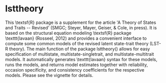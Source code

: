 lsttheory
=========

This \textsf{R} package is a supplement for the article 'A Theory of States and Traits -- Revised' (SMGC; Steyer, Mayer, Geiser, \& Cole, in press). It is based on the structural equation modeling \textsf{R} package \texttt{lavaan} (Rosseel, 2012) and provides a convenient interface to compute some common models of the revised latent state-trait theory (LST-R theory). The main function of the package lsttheory() allows for easy specification of multistate, multistate-singletrait, and multistate-multitrait models. It automatically generates \texttt{lavaan} syntax for these models, runs the models, and returns model estimates together with reliability, occasion specificity, and consistency coefficients for the respective models. Please see the vignette for details.